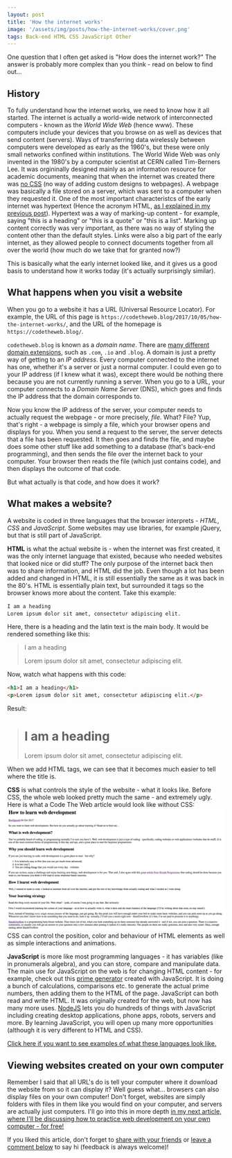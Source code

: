 ```yaml
---
layout: post
title: 'How the internet works'
image: '/assets/img/posts/how-the-internet-works/cover.png'
tags: Back-end HTML CSS JavaScript Other
---
```

One question that I often get asked is "How does the internet work?" The answer is probably more complex than you think - read on below to find out...

## History
To fully understand how the internet works, we need to know how it all started. The internet is actually a world-wide network of interconnected computers - known as the *World Wide Web* (hence www). These computers include your devices that you browse on as well as devices that send content (servers). Ways of transferring data wirelessly between computers were developed as early as the 1960's, but these were only small networks confined within institutions. The World Wide Web was only invented in the 1980's by a computer scientist at CERN called Tim-Berners Lee. It was orgininally designed mainly as an information resource for academic documents, meaning that when the internet was created there was [no CSS][no-css] (no way of adding custom designs to webpages). A webpage was basically a file stored on a server, which was sent to a computer when they requested it. One of the most important characteristcs of the early internet was hypertext (Hence the acronym HTML, [as I explained in my previous post][prev-post]). Hypertext was a way of marking-up content - for example, saying "this is a heading" or "this is a quote" or "this is a list". Marking up content correctly was very important, as there was no way of styling the content other than the default styles. Links were also a big part of the early internet, as they allowed people to connect documents together from all over the world (how much do we take that for granted now?)

This is basically what the early internet looked like, and it gives us a good basis to understand how it works today (it's actually surprisingly similar).

## What happens when you visit a website
When you go to a website it has a URL (Universal Resource Locator). For example, the URL of this page is `https://codetheweb.blog/2017/10/05/how-the-internet-works/`, and the URL of the homepage is `https://codetheweb.blog/`.

`codetheweb.blog` is known as a *domain name*. There are [many different domain extensions][domcomp], such as `.com`, `.io` and `.blog`. A domain is just a pretty way of getting to an *IP address*. Every computer connected to the internet has one, whether it's a server or just a normal computer. I could even go to your IP address (if I knew what it was), except there would be nothing there because you are not currently running a server. When you go to a URL, your computer connects to a *Domain Name Server* (DNS), which goes and finds the IP address that the domain corresponds to.

Now you know the IP address of the server, your computer needs to actually request the webpage - or more precisely, *file*. What? File? Yup, that's right - a webpage is simply a file, which your browser opens and displays for you. When you send a request to the server, the server detects that a file has been requested. It then goes and finds the file, and maybe does some other stuff like add something to a database (that's back-end programming), and then sends the file over the internet back to your computer. Your browser then reads the file (which just contains code), and then displays the outcome of that code.

But what actually is that code, and how does it work?

## What makes a website?
A website is coded in three languages that the browser interprets - *HTML*, *CSS* and *JavaScript*. Some websites may use libraries, for example jQuery, but that is still part of JavaScript.

**HTML** is what the actual website is - when the internet was first created, it was the only internet language that existed, because who needed websites that looked nice or did stuff? The only purpose of the internet back then was to share information, and HTML did the job. Even though a lot has been added and changed in HTML, it is still essentially the same as it was back in the 80's. HTML is essentially plain text, but surrounded it tags so the browser knows more about the content. Take this example:
```HTML
I am a heading
Lorem ipsum dolor sit amet, consectetur adipiscing elit.
```
Here, there is a heading and the latin text is the main body. It would be rendered something like this:
> I am a heading
>
> Lorem ipsum dolor sit amet, consectetur adipiscing elit.

Now, watch what happens with this code:
```HTML
<h1>I am a heading</h1>
<p>Lorem ipsum dolor sit amet, consectetur adipiscing elit.</p>
```
Result:
> # I am a heading
> Lorem ipsum dolor sit amet, consectetur adipiscing elit.

When we add HTML tags, we can see that it becomes much easier to tell where the title is.

**CSS** is what controls the style of the website - what it looks like. Before CSS, the whole web looked pretty much the same - and extremely ugly. Here is what a Code The Web article would look like without CSS:
![A Code The Web article without CSS][no-css]
CSS can control the position, color and behaviour of HTML elements as well as simple interactions and animations.

**JavaScript** is more like most programming languages - it has variables (like in pronumerals algebra), and you can store, compare and manipulate data. The main use for JavaScript on the web is for changing HTML content - for example, check out this [prime generator][prime-generator] created with JavaScript. It is doing a bunch of calculations, comparisons etc. to generate the actual prime numbers, then adding them to the HTML of the page. JavaScript can both read and write HTML. It was originally created for the web, but now has many more uses. [NodeJS][nodejs] lets you do hundreds of things with JavaScript including creating desktop applications, phone apps, robots, servers and more. By learning JavaScript, you will open up many more opportunities (although it is very different to HTML and CSS).

[Click here if you want to see examples of what these languages look like.][languages-explained]

## Viewing websites created on your own computer
Remember I said that all URL's do is tell your computer where it download the website from so it can display it? Well guess what... browsers can also display files on your own computer! Don't forget, websites are simply folders with files in them like you would find on your computer, and servers are actually just computers. I'll go into this in more depth [in my next article, where I'll be discussing how to practice web development on your own computer - for free!][newsletter]

If you liked this article, don't forget to [share with your friends][share] or [leave a comment below][comments] to say hi (feedback is always welcome)!

[no-css]: /assets/img/posts/how-to-learn-web-development/no-css.png
[prev-post]: /2017/10/04/how-to-learn-web-development/
[domcomp]: https://www.domcomp.com/
[languages-explained]: /2017/10/04/how-to-learn-web-development/#html
[prime-generator]: https://booligoosh.github.io/technetiumprime
[nodejs]: https://nodejs.org/
[share]: {{site.share}}
[comments]: {{site.comments}}
[newsletter]: {{site.newsletter}}